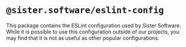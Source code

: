 # `@sister.software/eslint-config`

This package contains the ESLint configuration used by Sister Software.
While it is possible to use this configuration outside of our projects,
you may find that it is not as useful as other popular configurations.
